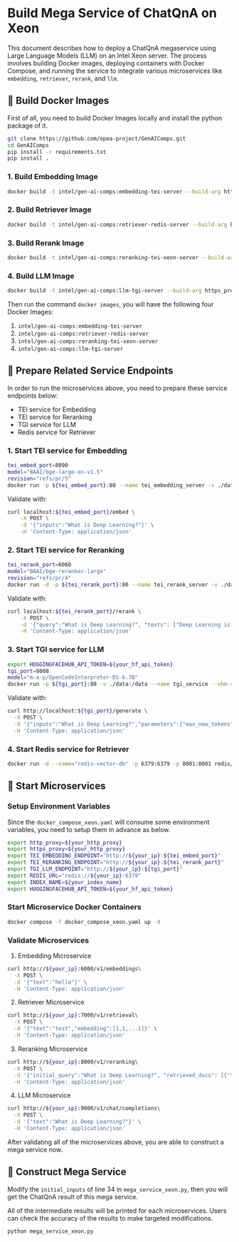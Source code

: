 # Build Mega Service of ChatQnA on Xeon

This document describes how to deploy a ChatQnA megaservice using Large Language Models (LLM) on an Intel Xeon server. The process involves building Docker images, deploying containers with Docker Compose, and running the service to integrate various microservices like `embedding`, `retriever`, `rerank`, and `llm`.

## 🚀 Build Docker Images
First of all, you need to build Docker Images locally and install the python package of it.
```bash
git clone https://github.com/opea-project/GenAIComps.git
cd GenAIComps
pip install -r requirements.txt
pip install .
```

### 1. Build Embedding Image
```bash
docker build -t intel/gen-ai-comps:embedding-tei-server --build-arg https_proxy=$https_proxy --build-arg http_proxy=$http_proxy -f comps/embeddings/docker/Dockerfile .
```

### 2. Build Retriever Image
```bash
docker build -t intel/gen-ai-comps:retriever-redis-server --build-arg https_proxy=$https_proxy --build-arg http_proxy=$http_proxy -f comps/retrievers/langchain/docker/Dockerfile .
```

### 3. Build Rerank Image
```bash
docker build -t intel/gen-ai-comps:reranking-tei-xeon-server --build-arg https_proxy=$https_proxy --build-arg http_proxy=$http_proxy -f comps/reranks/docker/Dockerfile .
```

### 4. Build LLM Image
```bash
docker build -t intel/gen-ai-comps:llm-tgi-server --build-arg https_proxy=$https_proxy --build-arg http_proxy=$http_proxy -f comps/llm/langchain/docker/Dockerfile .
```

Then run the command `docker images`, you will have the following four Docker Images:
1. `intel/gen-ai-comps:embedding-tei-server`
2. `intel/gen-ai-comps:retriever-redis-server`
3. `intel/gen-ai-comps:reranking-tei-xeon-server`
4. `intel/gen-ai-comps:llm-tgi-server`


## 🚀 Prepare Related Service Endpoints
In order to run the microservices above, you need to prepare these service endpoints below:
- TEI service for Embedding
- TEI service for Reranking
- TGI service for LLM
- Redis service for Retriever

### 1. Start TEI service for Embedding
```bash
tei_embed_port=8090
model="BAAI/bge-large-en-v1.5"
revision="refs/pr/5"
docker run -p ${tei_embed_port}:80 --name tei_embedding_server -v ./data:/data -e http_proxy=$http_proxy -e https_proxy=$https_proxy --pull always ghcr.io/huggingface/text-embeddings-inference:cpu-1.2 --model-id ${model} --revision ${revision}
```
Validate with:
```bash
curl localhost:${tei_embed_port}/embed \
    -X POST \
    -d '{"inputs":"What is Deep Learning?"}' \
    -H 'Content-Type: application/json'
```

### 2. Start TEI service for Reranking
```bash
tei_rerank_port=6060
model="BAAI/bge-reranker-large"
revision="refs/pr/4"
docker run -d -p ${tei_rerank_port}:80 --name tei_rerank_server -v ./data:/data -e http_proxy=$http_proxy -e https_proxy=$https_proxy --pull always ghcr.io/huggingface/text-embeddings-inference:cpu-1.2 --model-id ${model} --revision ${revision}
```
Validate with:
```bash
curl localhost:${tei_rerank_port}/rerank \
    -X POST \
    -d '{"query":"What is Deep Learning?", "texts": ["Deep Learning is not...", "Deep learning is..."]}' \
    -H 'Content-Type: application/json'
```

### 3. Start TGI service for LLM
```bash
export HUGGINGFACEHUB_API_TOKEN=${your_hf_api_token}
tgi_port=8008
model="m-a-p/OpenCodeInterpreter-DS-6.7B"
docker run -p ${tgi_port}:80 -v ./data:/data --name tgi_service --shm-size 1g ghcr.io/huggingface/text-generation-inference:1.4 --model-id ${model}
```
Validate with:
```bash
curl http://localhost:${tgi_port}/generate \
  -X POST \
  -d '{"inputs":"What is Deep Learning?","parameters":{"max_new_tokens":17, "do_sample": true}}' \
  -H 'Content-Type: application/json'
```

### 4. Start Redis service for Retriever
```bash
docker run -d --name="redis-vector-db" -p 6379:6379 -p 8001:8001 redis/redis-stack:7.2.0-v9
```


## 🚀 Start Microservices

### Setup Environment Variables

Since the `docker_compose_xeon.yaml` will consume some environment variables, you need to setup them in advance as below.

```bash
export http_proxy=${your_http_proxy}
export https_proxy=${your_http_proxy}
export TEI_EMBEDDING_ENDPOINT="http://${your_ip}:${tei_embed_port}"
export TEI_RERANKING_ENDPOINT="http://${your_ip}:${tei_rerank_port}"
export TGI_LLM_ENDPOINT="http://${your_ip}:${tgi_port}"
export REDIS_URL="redis://${your_ip}:6379"
export INDEX_NAME=${your_index_name}
export HUGGINGFACEHUB_API_TOKEN=${your_hf_api_token}
```

### Start Microservice Docker Containers
```bash
docker compose -f docker_compose_xeon.yaml up -d
```

### Validate Microservices
1. Embedding Microservice
```bash
curl http://${your_ip}:6000/v1/embeddings\
  -X POST \
  -d '{"text":"hello"}' \
  -H 'Content-Type: application/json'
```

2. Retriever Microservice
```bash
curl http://${your_ip}:7000/v1/retrieval\
  -X POST \
  -d '{"text":"test","embedding":[1,1,...1]}' \
  -H 'Content-Type: application/json'
```

3. Reranking Microservice
```bash
curl http://${your_ip}:8000/v1/reranking\
  -X POST \
  -d '{"initial_query":"What is Deep Learning?", "retrieved_docs": [{"text":"Deep Learning is not..."}, {"text":"Deep learning is..."}]}' \
  -H 'Content-Type: application/json'
```

4. LLM Microservice
```bash
curl http://${your_ip}:9000/v1/chat/completions\
  -X POST \
  -d '{"text":"What is Deep Learning?"}' \
  -H 'Content-Type: application/json'
```

After validating all of the microservices above, you are able to construct a mega service now.


## 🚀 Construct Mega Service

Modify the `initial_inputs` of line 34 in `mega_service_xeon.py`, then you will get the ChatQnA result of this mega service.

All of the intermediate results will be printed for each microservices. Users can check the accuracy of the results to make targeted modifications.

```bash
python mega_service_xeon.py
```

